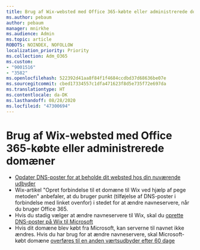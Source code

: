 ```yaml
---
title: Brug af Wix-websted med Office 365-købte eller administrerede domæner
ms.author: pebaum
author: pebaum
manager: mnirkhe
ms.audience: Admin
ms.topic: article
ROBOTS: NOINDEX, NOFOLLOW
localization_priority: Priority
ms.collection: Adm_O365
ms.custom:
- "9001516"
- "3582"
ms.openlocfilehash: 522392d41aa8f84f1f4684ccdbd37d68636be07e
ms.sourcegitcommit: cbed17334557c1dfa471623f8d5e735f72e697da
ms.translationtype: HT
ms.contentlocale: da-DK
ms.lasthandoff: 08/28/2020
ms.locfileid: "47300694"
---
```

# <a name="using-wix-website-with-office-365-purchased-or-managed-domains"></a>Brug af Wix-websted med Office 365-købte eller administrerede domæner

- [Opdater DNS-poster for at beholde dit websted hos din nuværende udbyder](https://docs.microsoft.com/microsoft-365/admin/dns/update-dns-records-to-retain-current-hosting-provider)
- Wix-artikel "Opret forbindelse til et domæne til Wix ved hjælp af pege metoden" anbefaler, at du bruger punkt (tilføjelse af DNS-poster i forbindelse med linket ovenfor) i stedet for at ændre navneservere, når du bruger Office 365.
- Hvis du stadig vælger at ændre navneservere til Wix, skal du  [oprette DNS-poster på Wix til Microsoft](https://docs.microsoft.com/microsoft-365/admin/dns/create-dns-records-at-wix?view=o365-worldwide)
- Hvis dit domæne blev købt fra Microsoft, kan serverne til navnet ikke ændres. Hvis du har brug for at ændre navneservere, skal Microsoft-købt domæne  [overføres til en anden værtsudbyder efter 60 dage](https://docs.microsoft.com/microsoft-365/admin/get-help-with-domains/transfer-a-domain-from-microsoft-to-another-host)